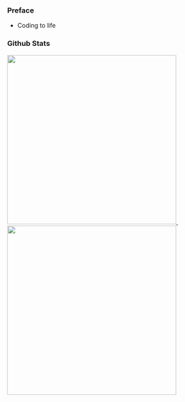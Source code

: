 ### Preface

* Coding to life

### Github Stats
<span>
 <a  href="https://github.com/Exisi?tab=repositories">
  <img  src="https://github-readme-stats.vercel.app/api?username=Exisi&show_icons=true&icon_color=0969da&text_color=575f6a&bg_color=ffffff&hide_title=true"  width="390px"/>
 </a>
&emsp;
 <a href="https://github.com/Exisi/Exisi/tree/main/Fantastic">
  <img  align="left" src="https://github-readme-stats.vercel.app/api/top-langs/?username=Exisi&layout=compact&text_color=575f6a&count_private=true&theme=default" width="390px"/>
 </a>
</span>
